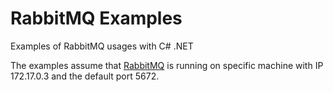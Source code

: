 # RabbitMQ Examples
Examples of RabbitMQ usages with C# .NET

The examples assume that [RabbitMQ](http://www.rabbitmq.com) is running on specific machine with IP 172.17.0.3 and the default port 5672.
